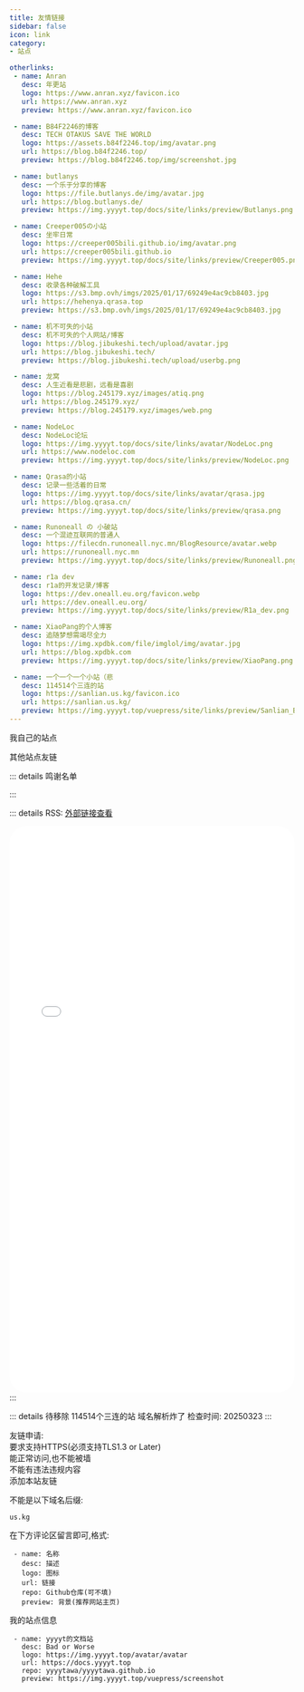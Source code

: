 ```yaml
---
title: 友情链接
sidebar: false
icon: link
category:
- 站点

otherlinks:
 - name: Anran
   desc: 年更站
   logo: https://www.anran.xyz/favicon.ico
   url: https://www.anran.xyz
   preview: https://www.anran.xyz/favicon.ico

 - name: B84F2246的博客
   desc: TECH OTAKUS SAVE THE WORLD
   logo: https://assets.b84f2246.top/img/avatar.png
   url: https://blog.b84f2246.top/
   preview: https://blog.b84f2246.top/img/screenshot.jpg

 - name: butlanys
   desc: 一个乐于分享的博客
   logo: https://file.butlanys.de/img/avatar.jpg
   url: https://blog.butlanys.de/
   preview: https://img.yyyyt.top/docs/site/links/preview/Butlanys.png

 - name: Creeper005の小站
   desc: 坐牢日常
   logo: https://creeper005bili.github.io/img/avatar.png
   url: https://creeper005bili.github.io
   preview: https://img.yyyyt.top/docs/site/links/preview/Creeper005.png

 - name: Hehe
   desc: 收录各种破解工具
   logo: https://s3.bmp.ovh/imgs/2025/01/17/69249e4ac9cb8403.jpg
   url: https://hehenya.qrasa.top
   preview: https://s3.bmp.ovh/imgs/2025/01/17/69249e4ac9cb8403.jpg

 - name: 机不可失的小站
   desc: 机不可失的个人网站/博客
   logo: https://blog.jibukeshi.tech/upload/avatar.jpg
   url: https://blog.jibukeshi.tech/
   preview: https://blog.jibukeshi.tech/upload/userbg.png

 - name: 龙窝
   desc: 人生近看是悲剧，远看是喜剧
   logo: https://blog.245179.xyz/images/atiq.png
   url: https://blog.245179.xyz/
   preview: https://blog.245179.xyz/images/web.png

 - name: NodeLoc
   desc: NodeLoc论坛
   logo: https://img.yyyyt.top/docs/site/links/avatar/NodeLoc.png
   url: https://www.nodeloc.com
   preview: https://img.yyyyt.top/docs/site/links/preview/NodeLoc.png

 - name: Qrasa的小站
   desc: 记录一些活着的日常
   logo: https://img.yyyyt.top/docs/site/links/avatar/qrasa.jpg
   url: https://blog.qrasa.cn/
   preview: https://img.yyyyt.top/docs/site/links/preview/qrasa.png

 - name: Runoneall の 小破站
   desc: 一个混迹互联网的普通人
   logo: https://filecdn.runoneall.nyc.mn/BlogResource/avatar.webp
   url: https://runoneall.nyc.mn
   preview: https://img.yyyyt.top/docs/site/links/preview/Runoneall.png

 - name: r1a dev
   desc: r1a的开发记录/博客
   logo: https://dev.oneall.eu.org/favicon.webp
   url: https://dev.oneall.eu.org/
   preview: https://img.yyyyt.top/docs/site/links/preview/R1a_dev.png

 - name: XiaoPang的个人博客
   desc: 追随梦想需竭尽全力
   logo: https://img.xpdbk.com/file/imglol/img/avatar.jpg
   url: https://blog.xpdbk.com 
   preview: https://img.yyyyt.top/docs/site/links/preview/XiaoPang.png

 - name: 一个一个一个小站（悲
   desc: 114514个三连的站
   logo: https://sanlian.us.kg/favicon.ico
   url: https://sanlian.us.kg/
   preview: https://img.yyyyt.top/vuepress/site/links/preview/Sanlian_Blog.png
---
```


我自己的站点
<div class="vp-card-container">
<VPCard
  title="YYYYT的AList站点"
  desc="分享一些视频/文件"
  logo="https://img.yyyyt.top/docs/site/links/avatar/alist.svg"
  link="https://alist.yyyyt.top"
/>
</div>

其他站点友链

<SiteInfo
  v-for="item in $frontmatter.otherlinks"
  :key="item.link"
  v-bind="item"
/>

::: details 鸣谢名单
<div class="vp-card-container">
<VPCard
  title="Cloudflare"
  desc="网站性能与防护.提供了本站静态页面服务器(Pages).同时也提供了内网穿透服务"
  logo="https://img.yyyyt.top/docs/site/links/avatar/CF_logomark.svg"
  link="https://www.cloudflare.com"
/>
<VPCard
  title="Github"
  desc="提供了本站的Git存储库"
  logo="https://img.yyyyt.top/docs/site/links/avatar/github-mark.svg"
  link="https://github.com"
/>
<VPCard
  title="VuePress-Theme-Hope"
  desc="一个具有强大功能的 vuepress 主题✨"
  logo="https://img.yyyyt.top/docs/site/links/avatar/vuepress-theme-hope.svg"
  link="https://theme-hope.vuejs.press/zh/"
/>
<VPCard
  title="Giscus"
  desc="利用 GitHub Discussions 实现的评论系统"
  logo="https://img.yyyyt.top/docs/site/links/avatar/giscus.png"
  link="https://giscus.app/"
/>
<VPCard
  title="Runoneall"
  desc="提供了本站图床的SaaS优选"
  logo="https://r1a.rr.nu/favicon.webp"
  link="https://r1a.rr.nu"
/>
<VPCard
  title="NodeLoc"
  desc="提供了本站大陆方向优化的cdn"
  logo="https://img.yyyyt.top/docs/site/links/avatar/NodeLoc.png"
  link="https://www.nodeloc.com"
/>
</div>
:::

::: details RSS:
[外部链接查看](https://docs.yyyyt.top/docs/site/fc.html)
<iframe src="/docs/site/fc.html" name="iframe_a" scrolling="yes" frameborder="0" width="100%" height="1000" style="border-radius: 30px;"></iframe>
:::

::: details 待移除
114514个三连的站 域名解析炸了 检查时间: 20250323
:::

友链申请:  
要求支持HTTPS(必须支持TLS1.3 or Later)  
能正常访问,也不能被墙  
不能有违法违规内容  
添加本站友链  

不能是以下域名后缀:  
```
us.kg
```

在下方评论区留言即可,格式:  
```
 - name: 名称
   desc: 描述
   logo: 图标
   url: 链接
   repo: Github仓库(可不填)
   preview: 背景(推荐网站主页)
```

我的站点信息  
```
 - name: yyyyt的文档站
   desc: Bad or Worse
   logo: https://img.yyyyt.top/avatar/avatar
   url: https://docs.yyyyt.top
   repo: yyyytawa/yyyytawa.github.io
   preview: https://img.yyyyt.top/vuepress/screenshot
```